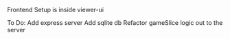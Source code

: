Frontend Setup is inside viewer-ui

To Do: 
Add express server
Add sqlite db
Refactor gameSlice logic out to the server